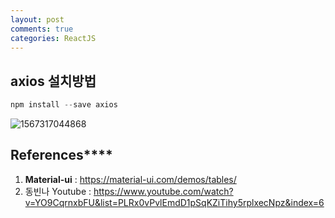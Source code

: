 ```yaml
---
layout: post
comments: true
categories: ReactJS
---
```




## **axios 설치방법**

```javascript
npm install --save axios
```







![1567317044868](C:\Users\jklh0\AppData\Roaming\Typora\typora-user-images\1567317044868.png)



## References****

1. **Material-ui** : https://material-ui.com/demos/tables/
2. 동빈나 Youtube : https://www.youtube.com/watch?v=YO9CqrnxbFU&list=PLRx0vPvlEmdD1pSqKZiTihy5rplxecNpz&index=6